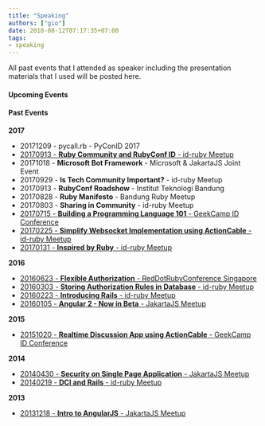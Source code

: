 ```yaml
---
title: "Speaking"
authors: ["gio"]
date: 2018-08-12T07:17:35+07:00
tags:
- speaking
---
```


All past events that I attended as speaker including the presentation materials that I used will be posted here.

#### Upcoming Events

#### Past Events

**2017**

- 20171209 - pycall.rb - PyConID 2017
- [20170913 - **Ruby Community and RubyConf ID** - id-ruby Meetup](https://speakerdeck.com/giosakti/ruby-community-and-rubyconfid-sept-2017)
- 20171018 - **Microsoft Bot Framework** - Microsoft & JakartaJS Joint Event
- 20170929 - **Is Tech Community Important?** - id-ruby Meetup
- 20170913 - **RubyConf Roadshow** - Institut Teknologi Bandung
- 20170828 - **Ruby Manifesto** - Bandung Ruby Meetup
- 20170803 - **Sharing in Community** - id-ruby Meetup
- [20170715 - **Building a Programming Language 101** - GeekCamp ID Conference](https://speakerdeck.com/giosakti/building-a-programming-language-101)
- [20170225 - **Simplify Websocket Implementation using ActionCable** - id-ruby Meetup](https://speakerdeck.com/giosakti/simplify-websocket-implementation-using-actioncable-feb-2017)
- [20170131 - **Inspired by Ruby** - id-ruby Meetup](https://speakerdeck.com/giosakti/inspired-by-ruby-jan-2017)

**2016**

- [20160623 - **Flexible Authorization** - RedDotRubyConference Singapore](https://speakerdeck.com/giosakti/flexible-authorization)
- [20160303 - **Storing Authorization Rules in Database** - id-ruby Meetup](https://speakerdeck.com/giosakti/storing-authorization-rules-in-database)
- [20160223 - **Introducing Rails** - id-ruby Meetup](https://speakerdeck.com/giosakti/introducing-rails-feb-2016)
- [20160105 - **Angular 2 - Now in Beta** - JakartaJS Meetup](https://speakerdeck.com/giosakti/angular-2-now-in-beta-jan-2016)

**2015**

- [20151020 - **Realtime Discussion App using ActionCable** - GeekCamp ID Conference](https://speakerdeck.com/giosakti/introducing-actioncable-oct-2015)

**2014**

- [20140430 - **Security on Single Page Application** - JakartaJS Meetup](https://speakerdeck.com/giosakti/security-on-single-page-application-jakartajs-apr-2014)
- [20140219 - **DCI and Rails** - id-ruby Meetup](https://speakerdeck.com/giosakti/dci-and-rails-jakarta-dot-rb-february-2014)

**2013**

- [20131218 - **Intro to AngularJS** - JakartaJS Meetup](https://speakerdeck.com/giosakti/intro-to-angularjs-jakartajs-dec-2013)

